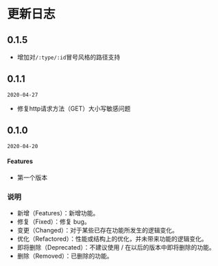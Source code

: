 # 更新日志

## 0.1.5

- 增加对`/:type/:id`冒号风格的路径支持

## 0.1.1

`2020-04-27`

- 修复http请求方法（GET）大小写敏感问题



## 0.1.0

`2020-04-20`

#### Features

- 第一个版本


### 说明

+ 新增（Features）：新增功能。
+ 修复（Fixed）：修复 bug。
+ 变更（Changed）：对于某些已存在功能所发生的逻辑变化。
+ 优化（Refactored）：性能或结构上的优化，并未带来功能的逻辑变化。
+ 即将删除（Deprecated）：不建议使用 / 在以后的版本中即将删除的功能。
+ 删除（Removed）：已删除的功能。
